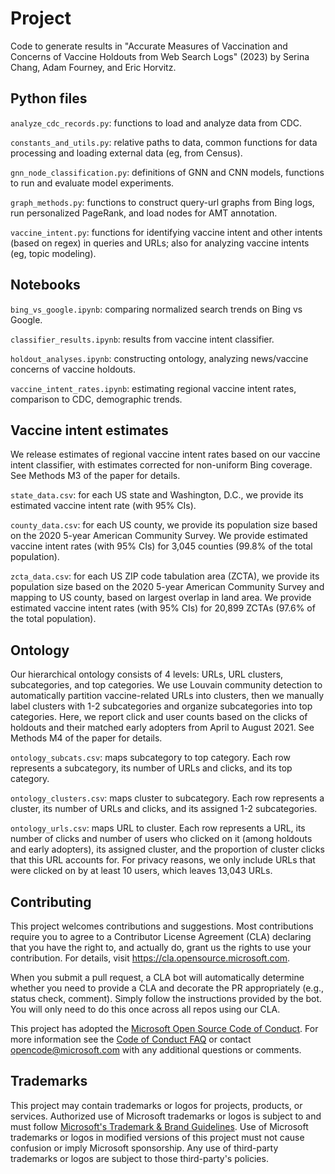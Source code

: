 # Project

<!-- > This repo has been populated by an initial template to help get you started. Please
> make sure to update the content to build a great experience for community-building.

As the maintainer of this project, please make a few updates:

- Improving this README.MD file to provide a great experience
- Updating SUPPORT.MD with content about this project's support experience
- Understanding the security reporting process in SECURITY.MD
- Remove this section from the README -->

Code to generate results in "Accurate Measures of Vaccination and Concerns of Vaccine Holdouts from Web Search Logs" (2023) by Serina Chang, Adam Fourney, and Eric Horvitz.

## Python files
``analyze_cdc_records.py``: functions to load and analyze data from CDC.

``constants_and_utils.py``: relative paths to data, common functions for data processing and loading external data (eg, from Census).

``gnn_node_classification.py``: definitions of GNN and CNN models, functions to run and evaluate model experiments.

``graph_methods.py``: functions to construct query-url graphs from Bing logs, run personalized PageRank, and load nodes for AMT annotation.

``vaccine_intent.py``: functions for identifying vaccine intent and other intents (based on regex) in queries and URLs; also for analyzing vaccine intents (eg, topic modeling).

## Notebooks
``bing_vs_google.ipynb``: comparing normalized search trends on Bing vs Google.

``classifier_results.ipynb``: results from vaccine intent classifier.

``holdout_analyses.ipynb``: constructing ontology, analyzing news/vaccine concerns of vaccine holdouts.

``vaccine_intent_rates.ipynb``: estimating regional vaccine intent rates, comparison to CDC, demographic trends.

## Vaccine intent estimates
We release estimates of regional vaccine intent rates based on our vaccine intent classifier, with estimates corrected for non-uniform Bing coverage. See Methods M3 of the paper for details.

``state_data.csv``: for each US state and Washington, D.C., we provide its estimated vaccine intent rate (with 95% CIs).

``county_data.csv``: for each US county, we provide its population size based on the 2020 5-year American Community Survey. We provide estimated vaccine intent rates (with 95% CIs) for 3,045 counties (99.8% of the total population).

``zcta_data.csv``: for each US ZIP code tabulation area (ZCTA), we provide its population size based on the 2020 5-year American Community Survey and mapping to US county, based on largest overlap in land area. We provide estimated vaccine intent rates (with 95% CIs) for 20,899 ZCTAs (97.6% of the total population).

## Ontology
Our hierarchical ontology consists of 4 levels: URLs, URL clusters, subcategories, and top categories. We use Louvain community detection to automatically partition vaccine-related URLs into clusters, then we manually label clusters with 1-2 subcategories and organize subcategories into top categories. Here, we report click and user counts based on the clicks of holdouts and their matched early adopters from April to August 2021. See Methods M4 of the paper for details.

``ontology_subcats.csv``: maps subcategory to top category. Each row represents a subcategory, its number of URLs and clicks, and its top category.

``ontology_clusters.csv``: maps cluster to subcategory. Each row represents a cluster, its number of URLs and clicks, and its assigned 1-2 subcategories.

``ontology_urls.csv``: maps URL to cluster. Each row represents a URL, its number of clicks and number of users who clicked on it (among holdouts and early adopters), its assigned cluster, and the proportion of cluster clicks that this URL accounts for. For privacy reasons, we only include URLs that were clicked on by at least 10 users, which leaves 13,043 URLs.

## Contributing

This project welcomes contributions and suggestions.  Most contributions require you to agree to a
Contributor License Agreement (CLA) declaring that you have the right to, and actually do, grant us
the rights to use your contribution. For details, visit https://cla.opensource.microsoft.com.

When you submit a pull request, a CLA bot will automatically determine whether you need to provide
a CLA and decorate the PR appropriately (e.g., status check, comment). Simply follow the instructions
provided by the bot. You will only need to do this once across all repos using our CLA.

This project has adopted the [Microsoft Open Source Code of Conduct](https://opensource.microsoft.com/codeofconduct/).
For more information see the [Code of Conduct FAQ](https://opensource.microsoft.com/codeofconduct/faq/) or
contact [opencode@microsoft.com](mailto:opencode@microsoft.com) with any additional questions or comments.

## Trademarks

This project may contain trademarks or logos for projects, products, or services. Authorized use of Microsoft 
trademarks or logos is subject to and must follow 
[Microsoft's Trademark & Brand Guidelines](https://www.microsoft.com/en-us/legal/intellectualproperty/trademarks/usage/general).
Use of Microsoft trademarks or logos in modified versions of this project must not cause confusion or imply Microsoft sponsorship.
Any use of third-party trademarks or logos are subject to those third-party's policies.
